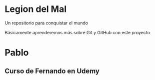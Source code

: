 # Legion del Mal
Un repositorio para conquistar el mundo

Básicamente aprenderemos más sobre Git y GitHub con este proyecto


# Pablo


## Curso de Fernando en Udemy
